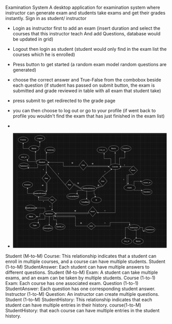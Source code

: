 Examination System
A desktop application for examination system where instructor can generate exam and students take exams and get their grades instantly.
Sign in as student/ instructor 
- Login as instructor first to add an exam (insert duration and select the courses that this instructor teach And add Questions, database would be updated in grid)
- Logout then login as student (student would only find in the exam list the courses which he is enrolled)
- Press button to get started (a random exam model random questions are generated)
- choose the correct answer and True-False from the combobox beside each question (if student has passed on submit button, the exam is submitted and grade reviewed in table with all exam that student take)
- press submit to get redirected to the grade page
- you can then choose to log out or go to your profile (if went back to profile you wouldn't find the exam that has just finished in the exam list)

- 
- ![Alt text](https://github.com/Mahmoud23199/Examination_system_WindowsForms/blob/Migration/UpdateERD.png)
  
Student (M-to-M) Course: This relationship indicates that a student can enroll in multiple courses, and a course can have multiple students. 
Student (1-to-M) StudentAnswer: Each student can have multiple answers to different questions. 
Student (M-to-M) Exam: A student can take multiple exams, and an exam can be taken by multiple students.
Course (1-to-1) Exam: Each course has one associated exam. 
Question (1-to-1) StudentAnswer: Each question has one corresponding student answer. 
Instructor (1-to-M) Question: An instructor can create multiple questions. 
Student (1-to-M) StudentHistory: This relationship indicates that each student can have multiple entries in their history. 
course(1-to-M) StudentHistory: that each course can have multiple entries in the student history.



